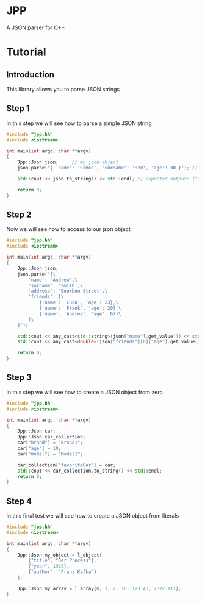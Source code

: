 # JPP
A JSON parser for C++

# Tutorial

## Introduction

This library allows you to parse JSON strings

## Step 1

In this step we will see how to parse a simple JSON string

```c++
#include "jpp.hh"
#include <iostream>

int main(int argc, char **argv)
{
    Jpp::Json json;     // my json object
    json.parse("{ 'name': 'Simon', 'surname': 'Red', 'age': 30 }"); // parse a json string

    std::cout << json.to_string() << std::endl; // expected output: {"age":30.000000, "name":"Simon", "surname":"Red"}

    return 0;
}
```

## Step 2

Now we will see how to access to our json object

```c++
#include "jpp.hh"
#include <iostream>

int main(int argc, char **argv)
{
    Jpp::Json json;
    json.parse("{\
        'name': 'Andrew',\
        'surname': 'Smith',\
        'address': 'Bourbon Street',\
        'friends': [\
            {'name': 'Luca', 'age': 23},\
            {'name': 'Frank', 'age': 20},\
            {'name': 'Andrea', 'age': 67}\
        ]\
    }");

    std::cout << any_cast<std::string>(json["name"].get_value()) << std::endl;  // expected output: Andrew
    std::cout << any_cast<double>(json["friends"][0]["age"].get_value()) << std::endl;  // expected output: 23

    return 0;
}
```

## Step 3

In this step we will see how to create a JSON object from zero

```c++
#include "jpp.hh"
#include <iostream>

int main(int argc, char **argv)
{
    Jpp::Json car;
    Jpp::Json car_collection;
    car["brand"] = "Brand1";
    car["age"] = 10;
    car["model"] = "Model1";

    car_collection["favoriteCar"] = car;
    std::cout << car_collection.to_string() << std::endl;
    return 0;
}
```

## Step 4

In this final test we will see how to create a JSON object from literals

```c++
#include "jpp.hh"
#include <iostream>

int main(int argc, char **argv)
{
    Jpp::Json my_object = l_object{
        {"title", "Der Process"},
        {"year", 1925},
        {"author": "Franz Kafka"}
    };

    Jpp::Json my_array = l_array{0, 1, 2, 10, 123.43, 2322.111};
}
```